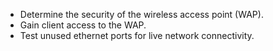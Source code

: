 
  * Determine the security of the wireless access point (WAP).
  * Gain client access to the WAP.
  * Test unused ethernet ports for live network connectivity.
